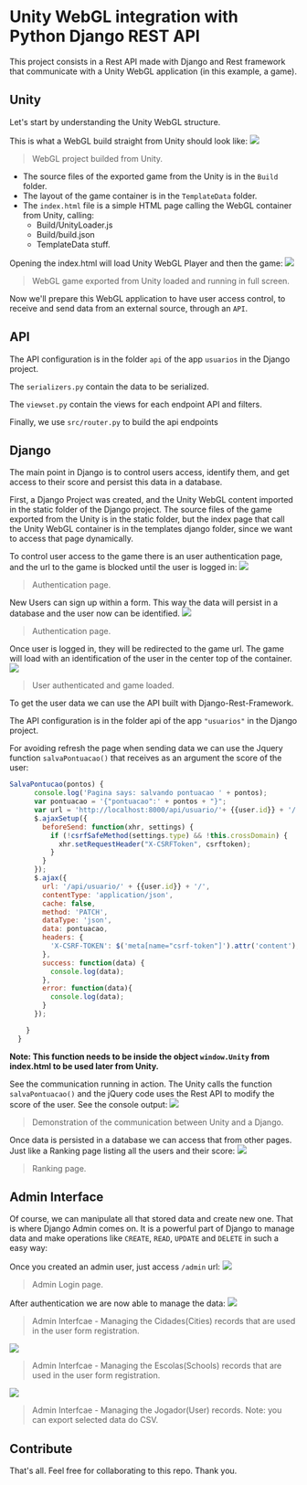 # Unity WebGL integration with Python Django REST API
This project consists in a Rest API made with Django and Rest framework that communicate with a Unity WebGL application (in this example, a game).

## Unity
Let's start by understanding the Unity WebGL structure.

This is what a WebGL build straight from Unity should look like:
![](https://github.com/jmbenck/django-unity-webgl/blob/master/demonstration/UnityWebGLExport.png)
> WebGL project builded from Unity.

- The source files of the exported game from the Unity is in the ``Build`` folder.
- The layout of the game container is in the ``TemplateData`` folder.
- The ``index.html`` file is a simple HTML page calling the WebGL container from Unity, calling:
    - Build/UnityLoader.js
    - Build/build.json
    - TemplateData stuff.

Opening the index.html will load Unity WebGL Player and then the game:
![](https://github.com/jmbenck/django-unity-webgl/blob/master/demonstration/GameDemonstration.png)
> WebGL game exported from Unity loaded and running in full screen.

Now we'll prepare this WebGL application to have user access control, to receive and send data from an external source, through an ``API``.

## API
The API configuration is in the folder ``api`` of the app ``usuarios`` in the Django project.

The ``serializers.py`` contain the data to be serialized.

The ``viewset.py`` contain the views for each endpoint API and filters.

Finally, we use ``src/router.py`` to build the api endpoints

## Django

The main point in Django is to control users access, identify them, and get access to their score and persist this data in a database.

First, a Django Project was created, and the Unity WebGL content imported in the static folder of the Django project. The source files of the game exported from the Unity is in the static folder, but the index page that call the Unity WebGL container is in the templates django folder, since we want to access that page dynamically.

To control user access to the game there is an user authentication page, and the url to the game is blocked until the user is logged in:
![](https://github.com/jmbenck/django-unity-webgl/blob/master/demonstration/TelaLogin.png)
> Authentication page.

New Users can sign up within a form. This way the data will persist in a database and the user now can be identified.
![](https://github.com/jmbenck/django-unity-webgl/blob/master/demonstration/TelaCadastro.png)
> Authentication page.

Once user is logged in, they will be redirected to the game url. The game will load with an identification of the user in the center top of the container.
![](https://github.com/jmbenck/django-unity-webgl/blob/master/demonstration/TelaJogoInicial.png)
> User authenticated and game loaded.

To get the user data we can use the API built with Django-Rest-Framework. 

The API configuration is in the folder api of the app ``"usuarios"`` in the Django project.

For avoiding refresh the page when sending data we can use the Jquery function ``salvaPontuacao()`` that receives as an argument the score of the user:
````js
SalvaPontucao(pontos) {
      console.log('Pagina says: salvando pontuacao ' + pontos);
      var pontuacao = '{"pontuacao":' + pontos + "}";
      var url = 'http://localhost:8000/api/usuario/'+ {{user.id}} + '/';
      $.ajaxSetup({
        beforeSend: function(xhr, settings) {
          if (!csrfSafeMethod(settings.type) && !this.crossDomain) {
            xhr.setRequestHeader("X-CSRFToken", csrftoken);
          }
        }
      });
      $.ajax({
        url: '/api/usuario/' + {{user.id}} + '/',
        contentType: 'application/json',
        cache: false,
        method: 'PATCH',
        dataType: 'json',
        data: pontuacao,
        headers: {
          'X-CSRF-TOKEN': $('meta[name="csrf-token"]').attr('content'),
        },
        success: function(data) {
          console.log(data);
        },
        error: function(data){
          console.log(data);
        }
      });

    }
  }
````
**Note: This function needs to be inside the object ``window.Unity`` from index.html to be used later from Unity.**

See the communication running in action. The Unity calls the function ``salvaPontuacao()`` and the jQuery code uses the Rest API to modify the score of the user. See the console output:
![](https://github.com/jmbenck/django-unity-webgl/blob/master/demonstration/ApiComunication.png)
> Demonstration of the communication between Unity and a Django.

Once data is persisted in a database we can access that from other pages. Just like a Ranking page listing all the users and their score:
![](https://github.com/jmbenck/django-unity-webgl/blob/master/demonstration/TelaRanking.png)
> Ranking page.

## Admin Interface

Of course, we can manipulate all that stored data and create new one. That is where Django Admin comes on. It is a powerful part of Django to manage data and make operations like ``CREATE``, ``READ``, ``UPDATE`` and ``DELETE`` in such a easy way:

Once you created an admin user, just access ``/admin`` url:
![](https://github.com/jmbenck/django-unity-webgl/blob/master/demonstration/AdmHome.png)
> Admin Login page.

After authentication we are now able to manage the data:
![](https://github.com/jmbenck/django-unity-webgl/blob/master/demonstration/AdmCidades.png)
> Admin Interfcae - Managing the Cidades(Cities) records that are used in the user form registration.

![](https://github.com/jmbenck/django-unity-webgl/blob/master/demonstration/AdmEscolas.png)
> Admin Interfcae - Managing the Escolas(Schools) records that are used in the user form registration.

![](https://github.com/jmbenck/django-unity-webgl/blob/master/demonstration/AdmJogadoresExport.png)
> Admin Interfcae - Managing the Jogador(User) records. Note: you can export selected data do CSV.

## Contribute
That's all. Feel free for collaborating to this repo. Thank you.
